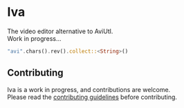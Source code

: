 # Iva

The video editor alternative to AviUtl.   
Work in progress...

```rs
"avi".chars().rev().collect::<String>()
```

## Contributing

Iva is a work in progress, and contributions are welcome.  
Please read the [contributing guidelines](CONTRIBUTING.md) before contributing.
